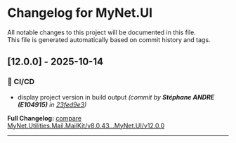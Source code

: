 # Changelog for MyNet.UI

All notable changes to this project will be documented in this file.  
This file is generated automatically based on commit history and tags.




## [12.0.0] - 2025-10-14


### 👷 CI/CD

- display project version in build output *(commit by **Stéphane ANDRE (E104915)** in [23fed9e3](https://github.com/sandre58/MyNet/commit/23fed9e3fe691e85ec60906ef2a833c784905c6d))*










**Full Changelog:** [compare MyNet.Utilities.Mail.MailKit/v8.0.43...MyNet.UI/v12.0.0](https://github.com/sandre58/MyNet/compare/MyNet.Utilities.Mail.MailKit/v8.0.43...MyNet.UI/v12.0.0)


---
